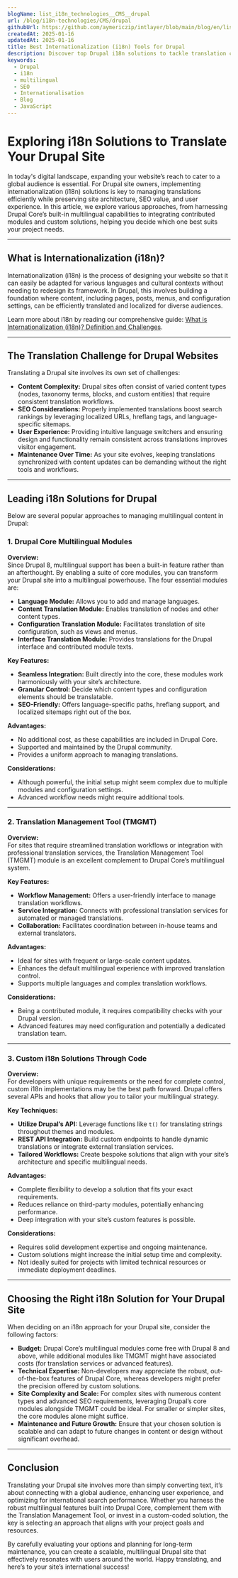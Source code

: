```yaml
---
blogName: list_i18n_technologies__CMS__drupal
url: /blog/i18n-technologies/CMS/drupal
githubUrl: https://github.com/aymericzip/intlayer/blob/main/blog/en/list_i18n_technologies/CMS/drupal.md
createdAt: 2025-01-16
updatedAt: 2025-01-16
title: Best Internationalization (i18n) Tools for Drupal
description: Discover top Drupal i18n solutions to tackle translation challenges, boost SEO, and deliver a seamless global web experience.
keywords:
  - Drupal
  - i18n
  - multilingual
  - SEO
  - Internationalisation
  - Blog
  - JavaScript
---
```


# Exploring i18n Solutions to Translate Your Drupal Site

In today's digital landscape, expanding your website’s reach to cater to a global audience is essential. For Drupal site owners, implementing internationalization (i18n) solutions is key to managing translations efficiently while preserving site architecture, SEO value, and user experience. In this article, we explore various approaches, from harnessing Drupal Core’s built-in multilingual capabilities to integrating contributed modules and custom solutions, helping you decide which one best suits your project needs.

---

## What is Internationalization (i18n)?

Internationalization (i18n) is the process of designing your website so that it can easily be adapted for various languages and cultural contexts without needing to redesign its framework. In Drupal, this involves building a foundation where content, including pages, posts, menus, and configuration settings, can be efficiently translated and localized for diverse audiences.

Learn more about i18n by reading our comprehensive guide: [What is Internationalization (i18n)? Definition and Challenges](https://github.com/aymericzip/intlayer/blob/main/docs/en-GB/what_is_internationalization.md).

---

## The Translation Challenge for Drupal Websites

Translating a Drupal site involves its own set of challenges:

- **Content Complexity:** Drupal sites often consist of varied content types (nodes, taxonomy terms, blocks, and custom entities) that require consistent translation workflows.
- **SEO Considerations:** Properly implemented translations boost search rankings by leveraging localized URLs, hreflang tags, and language-specific sitemaps.
- **User Experience:** Providing intuitive language switchers and ensuring design and functionality remain consistent across translations improves visitor engagement.
- **Maintenance Over Time:** As your site evolves, keeping translations synchronized with content updates can be demanding without the right tools and workflows.

---

## Leading i18n Solutions for Drupal

Below are several popular approaches to managing multilingual content in Drupal:

### 1. Drupal Core Multilingual Modules

**Overview:**  
Since Drupal 8, multilingual support has been a built-in feature rather than an afterthought. By enabling a suite of core modules, you can transform your Drupal site into a multilingual powerhouse. The four essential modules are:

- **Language Module:** Allows you to add and manage languages.
- **Content Translation Module:** Enables translation of nodes and other content types.
- **Configuration Translation Module:** Facilitates translation of site configuration, such as views and menus.
- **Interface Translation Module:** Provides translations for the Drupal interface and contributed module texts.

**Key Features:**

- **Seamless Integration:** Built directly into the core, these modules work harmoniously with your site’s architecture.
- **Granular Control:** Decide which content types and configuration elements should be translatable.
- **SEO-Friendly:** Offers language-specific paths, hreflang support, and localized sitemaps right out of the box.

**Advantages:**

- No additional cost, as these capabilities are included in Drupal Core.
- Supported and maintained by the Drupal community.
- Provides a uniform approach to managing translations.

**Considerations:**

- Although powerful, the initial setup might seem complex due to multiple modules and configuration settings.
- Advanced workflow needs might require additional tools.

---

### 2. Translation Management Tool (TMGMT)

**Overview:**  
For sites that require streamlined translation workflows or integration with professional translation services, the Translation Management Tool (TMGMT) module is an excellent complement to Drupal Core’s multilingual system.

**Key Features:**

- **Workflow Management:** Offers a user-friendly interface to manage translation workflows.
- **Service Integration:** Connects with professional translation services for automated or managed translations.
- **Collaboration:** Facilitates coordination between in-house teams and external translators.

**Advantages:**

- Ideal for sites with frequent or large-scale content updates.
- Enhances the default multilingual experience with improved translation control.
- Supports multiple languages and complex translation workflows.

**Considerations:**

- Being a contributed module, it requires compatibility checks with your Drupal version.
- Advanced features may need configuration and potentially a dedicated translation team.

---

### 3. Custom i18n Solutions Through Code

**Overview:**  
For developers with unique requirements or the need for complete control, custom i18n implementations may be the best path forward. Drupal offers several APIs and hooks that allow you to tailor your multilingual strategy.

**Key Techniques:**

- **Utilize Drupal’s API:** Leverage functions like `t()` for translating strings throughout themes and modules.
- **REST API Integration:** Build custom endpoints to handle dynamic translations or integrate external translation services.
- **Tailored Workflows:** Create bespoke solutions that align with your site’s architecture and specific multilingual needs.

**Advantages:**

- Complete flexibility to develop a solution that fits your exact requirements.
- Reduces reliance on third-party modules, potentially enhancing performance.
- Deep integration with your site’s custom features is possible.

**Considerations:**

- Requires solid development expertise and ongoing maintenance.
- Custom solutions might increase the initial setup time and complexity.
- Not ideally suited for projects with limited technical resources or immediate deployment deadlines.

---

## Choosing the Right i18n Solution for Your Drupal Site

When deciding on an i18n approach for your Drupal site, consider the following factors:

- **Budget:** Drupal Core’s multilingual modules come free with Drupal 8 and above, while additional modules like TMGMT might have associated costs (for translation services or advanced features).
- **Technical Expertise:** Non-developers may appreciate the robust, out-of-the-box features of Drupal Core, whereas developers might prefer the precision offered by custom solutions.
- **Site Complexity and Scale:** For complex sites with numerous content types and advanced SEO requirements, leveraging Drupal’s core modules alongside TMGMT could be ideal. For smaller or simpler sites, the core modules alone might suffice.
- **Maintenance and Future Growth:** Ensure that your chosen solution is scalable and can adapt to future changes in content or design without significant overhead.

---

## Conclusion

Translating your Drupal site involves more than simply converting text, it’s about connecting with a global audience, enhancing user experience, and optimizing for international search performance. Whether you harness the robust multilingual features built into Drupal Core, complement them with the Translation Management Tool, or invest in a custom-coded solution, the key is selecting an approach that aligns with your project goals and resources.

By carefully evaluating your options and planning for long-term maintenance, you can create a scalable, multilingual Drupal site that effectively resonates with users around the world. Happy translating, and here’s to your site’s international success!
